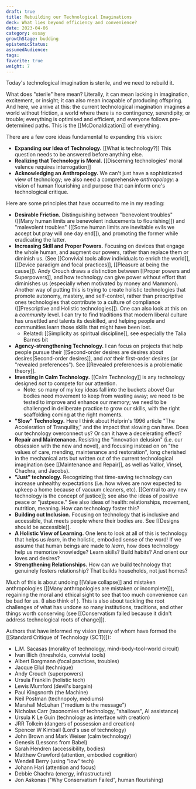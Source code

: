 ```yaml
---
draft: true
title: Rebuilding our Technological Imaginations
deck: What lies beyond efficiency and convenience?
date: 2023-04-06
category: essay
growthStage: budding
epistemicStatus: 
assumedAudience: 
tags: 
favorite: true
weight: 7
---
```


Today's technological imagination is sterile, and we need to rebuild it.

What does "sterile" here mean? Literally, it can mean lacking in imagination, excitement, or insight; it can also mean incapable of producing offspring. And here, we arrive at this: the current technological imagination imagines a world without friction, a world where there is no contingency, serendipity, or trouble; everything is optimised and efficient, and everyone follows pre-determined paths. This is the [[McDonaldization]] of everything.

There are a few core ideas fundamental to expanding this vision:

* **Expanding our Idea of Technology.** [[What is technology?]] This question needs to be answered before anything else.
* **Realizing that Technology is Moral.** [[Discerning technologies' moral valence requires interrogation]]
* **Acknowledging an Anthropology.** We can't just have a sophisticated view of technology; we also need a comprehensive *anthropology*: a vision of human flourishing and purpose that can inform one's technological critique.

Here are some principles that have occurred to me in my reading:

* **Desirable Friction.** Distinguishing between "benevolent troubles" ([[Many human limits are benevolent inducements to flourishing]]) and "malevolent troubles" ([[Some human limits are inevitable evils we accept but pray will one day end]]), and promoting the former while eradicating the latter.
* **Increasing Skill and Proper Powers.** Focusing on devices that engage the whole human, and augment our powers, rather than replace them or diminish us. (See [[Convivial tools allow individuals to enrich the world]], [[Device paradigm and focal practices]], [[Pleasure at being the cause]]). Andy Crouch draws a distinction between [[Proper powers and Superpowers]], and how technology can give power without effort that diminishes us (especially when motivated by money and Mammon). Another way of putting this is trying to create holistic technologies that promote autonomy, mastery, and self-control, rather than prescriptive ones technologies that contribute to a culture of compliance ([[Prescriptive and Holistic technologies]]). One can also look at this on a *community* level. I can try to find traditions that modern liberal culture has unsettled and talents its deskilled, and helping people and communities learn those skills that might have been lost.
	* Related: [[Simplicity as spiritual discipline]], see especially the Talia Barnes bit
* **Agency-strengthening Technology.** I can focus on projects that help people pursue their [[Second-order desires are desires about desires|Second-order desires]], and *not* their first-order desires (or "revealed preferences"). See [[Revealed preferences is a problematic theory]].
* **Investing in Calm Technology.** [[Calm Technology]] is any technology designed *not* to compete for our attention. 
	* Note: so many of my key ideas fall into the buckets above! Our bodies need movement to keep from wasting away; we need to be tested to improve and enhance our memory; we need to be challenged in deliberate practice to grow our skills, with the right scaffolding coming at the right moments. 
* **"Slow" Technology.** Here I think about Helprin's 1996 article "The Acceleration of Tranquility," and the impact that slowing can have. Does our technology overconnect us? Or can it have a decelerating effect?
* **Repair and Maintenance.** Resisting the "innovation delusion" (i.e. our obsession with the new and novel), and focusing instead on on "the values of care, mending, maintenance and restoration", long cherished in the mechanical arts but written out of the current technological imagination (see [[Maintenance and Repair]], as well as Vallor, Vinsel, Chachra, and Jacobs).
* **"Just" technology.** Recognizing that time-saving technology can increase unhealthy expectations (i.e. how wives are now expected to upkeep a home because of vacuum cleaners, etc). [[Central to any new technology is the concept of justice]]; see also the ideas of positive peace or "justpeace." See also ideas of health: relationships, movement, nutrition, meaning. How can technology foster this?
* **Building out Inclusion.** Focusing on technology that is inclusive and accessible, that meets people where their bodies are. See [[Designs should be accessible]].
* **A Holistic View of Learning.** One lens to look at all of this is technology that helps us *learn*, in the holistic, embodied sense of the word! If we assume that human beings are made to *learn*, how does technology help us memorize knowledge? Learn skills? Build habits? And orient our loves and desires?
* **Strengthening Relationships.** How can we build technology that genuinely fosters relationship? That builds households, not just homes?

Much of this is about undoing [[Value collapse]] and mistaken anthropologies ([[Many anthropologies are mistaken or incomplete]]), regaining the moral and ethical sight to see that too much convenience can be bad for us. (I also think of ). This is also about tackling the root challenges of what has undone so many institutions, traditions, and other things worth conserving (see [[Conservatism failed because it didn't address technological roots of change]]).

Authors that have informed my vision (many of whom have formed the [[Standard Critique of Technology (SCT)]]):

* L.M. Sacasas (morality of technology, mind-body-tool-world circuit)
* Ivan Illich (thresholds, convivial tools)
* Albert Borgmann (focal practices, troubles)
* Jacque Ellul (technique)
* Andy Crouch (superpowers)
* Ursula Franklin (holistic tech)
* Lewis Mumford (devil's bargain)
* Paul Kingsnorth (the Machine)
* Neil Postman (technopoly, mediums)
* Marshall McLuhan ("medium is the message")
* Nicholas Carr (taxonomies of technology, "shallows", AI assistance)
* Ursula K Le Guin (technology as interface with creation)
* JRR Tolkein (dangers of possession and creation)
* Spencer W Kimball (Lord's use of technology)
* John Brown and Mark Weiser (calm technology)
* Genesis (Lessons from Babel)
* Sarah Hendren (accessibility, bodies)
* Matthew Crawford (attention, embodied cognition)
* Wendell Berry (using "low" tech)
* Johann Hari (attention and focus)
* Debbie Chachra (energy, infrastructure)
* Jon Askonas ("Why Conservatism Failed", human flourishing)